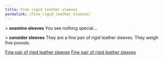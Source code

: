 ```yaml
---
title: Fine rigid leather sleeves
permalink: /Fine_rigid_leather_sleeves/
---
```


\> **examine sleeves** You see nothing special...

\> **consider sleeves** They are a fine pair of rigid leather sleeves.
They weigh five pounds.

[Fine pair of rigid leather
sleeves](Category:_Leather_equipment "wikilink") [Fine pair of rigid
leather sleeves](Category:Arms_items "wikilink")